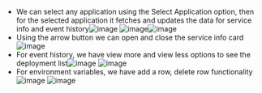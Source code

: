 - We can select any application using the Select Application option, then for the selected application it fetches and updates the data for service info and event history![image](https://github.com/mayukhsharma/kap-assign/assets/86524409/e8aa4d84-ddbd-4e91-90fa-dffb8f2eaa11)
 ![image](https://github.com/mayukhsharma/kap-assign/assets/86524409/3c6b808c-a79e-4286-972e-60000d82f6fd)![image](https://github.com/mayukhsharma/kap-assign/assets/86524409/d1d49f98-6f98-4c77-aaa4-f04051b2e7b1)
- Using the arrow button we can open and close the service info card![image](https://github.com/mayukhsharma/kap-assign/assets/86524409/1ba91d8a-56e8-409b-86b2-7d3f182c6784)
- For event history, we have view more and view less options to see the deployment list![image](https://github.com/mayukhsharma/kap-assign/assets/86524409/afa6279a-f9a5-4ad7-8a4d-2bd1cf9d79e9)
![image](https://github.com/mayukhsharma/kap-assign/assets/86524409/c14e61bb-12ad-4380-9355-fbd6e6557c3f)
- For environment variables, we have add a row, delete row functionality![image](https://github.com/mayukhsharma/kap-assign/assets/86524409/a1e1e07f-1ff2-437b-b887-75cc1be6176d)
![image](https://github.com/mayukhsharma/kap-assign/assets/86524409/1fa5cad6-6c41-4e03-a903-ec79a0182e67)


